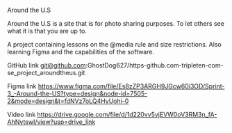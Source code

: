 Around the U.S

Around the U.S is a site that is for photo sharing purposes. To let others see what it is that you are up to.

A project containing lessons on the @media rule and size restrictions. Also learning Figma and the capabilities of the software.

GitHub link
git@github.com:GhostDog627/https-github.com-tripleten-com-se_project_aroundtheus.git

Figma link
https://www.figma.com/file/Es8zZP3ARGH9JGcw60i3OD/Sprint-3_-Around-the-US?type=design&node-id=7505-2&mode=design&t=fdNVz7oLQ4HyUohi-0

Video link
https://drive.google.com/file/d/1d220vv5vjEVW0oV3RM3n_fA-AhNvtswI/view?usp=drive_link
